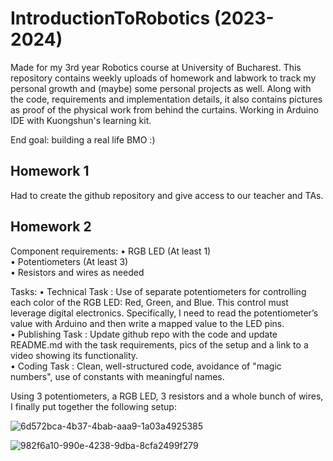 # IntroductionToRobotics (2023-2024)

Made for my 3rd year Robotics course at University of Bucharest. This repository contains weekly uploads of homework and labwork to track my personal growth and (maybe) some personal projects as well. Along with the code, requirements and implementation details, it also contains pictures as proof of the physical work from behind the curtains. Working in Arduino IDE with Kuongshun's learning kit.

End goal: building a real life BMO :)

## Homework 1

Had to create the github repository and give access to our teacher and TAs. 

## Homework 2

Component requirements: 
• RGB LED (At least 1) <br />
• Potentiometers (At least 3) <br />
• Resistors and wires as needed <br />

Tasks:
• Technical Task : Use of separate potentiometers for controlling each color of the RGB LED: Red, Green, and Blue. This control must leverage digital electronics. Specifically, I need to read the potentiometer’s value with Arduino and then write a mapped value to the LED pins. <br />
• Publishing Task : Update github repo with the code and update README.md with the task requirements, pics of the setup and a link to a video showing its functionality. <br />
• Coding Task : Clean, well-structured code, avoidance of "magic numbers", use of constants with meaningful names. <br />

Using 3 potentiometers, a RGB LED, 3 resistors and a whole bunch of wires, I finally put together the following setup:

![6d572bca-4b37-4bab-aaa9-1a03a4925385](https://github.com/slayyyyyyy/IntroductionToRobotics/assets/104028747/d4ae4e8f-c1e3-4123-9f42-66d307e6f161)

![982f6a10-990e-4238-9dba-8cfa2499f279](https://github.com/slayyyyyyy/IntroductionToRobotics/assets/104028747/c5d4ee81-41a1-446a-9537-e5558312e507)

